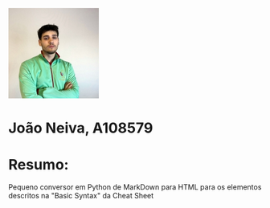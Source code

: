 












![Foto de João Carlos Teixeira Neiva](../photo.jpeg)

# João Neiva, A108579

# Resumo: 
Pequeno conversor em Python de MarkDown para HTML para os elementos descritos na "Basic Syntax" da Cheat Sheet